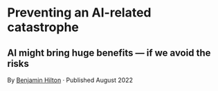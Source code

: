 # Preventing an AI-related catastrophe
## AI might bring huge benefits — if we avoid the risks
<p class="entry-meta small">By <span class="byline author vcard"><a href="https://80000hours.org/author/benjamin-hilton/" rel="author" class="fn no-visited-styling">Benjamin Hilton</a></span> · Published August 2022</p>

